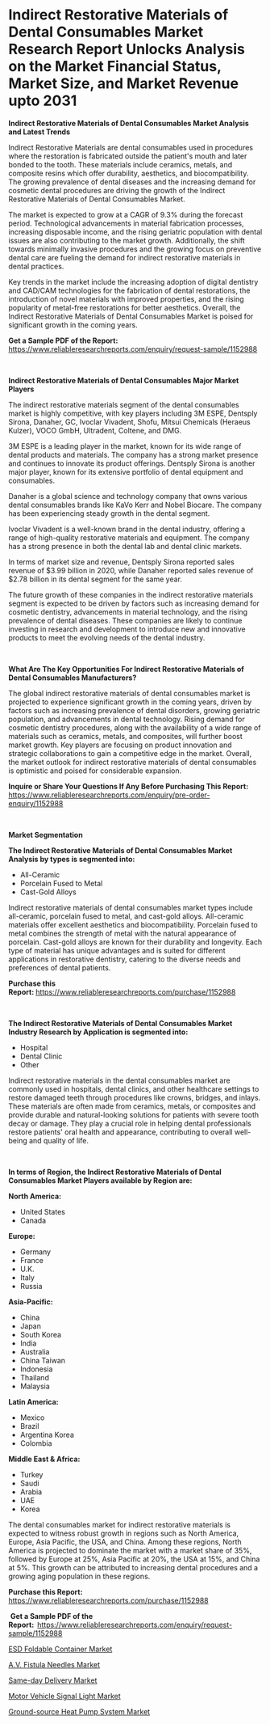 <p><h1>Indirect Restorative Materials of Dental Consumables Market Research Report Unlocks Analysis on the Market Financial Status, Market Size, and Market Revenue upto 2031</h1></p><p><strong>Indirect Restorative Materials of Dental Consumables Market Analysis and Latest Trends</strong></p>
<p><p>Indirect Restorative Materials are dental consumables used in procedures where the restoration is fabricated outside the patient's mouth and later bonded to the tooth. These materials include ceramics, metals, and composite resins which offer durability, aesthetics, and biocompatibility. The growing prevalence of dental diseases and the increasing demand for cosmetic dental procedures are driving the growth of the Indirect Restorative Materials of Dental Consumables Market.</p><p>The market is expected to grow at a CAGR of 9.3% during the forecast period. Technological advancements in material fabrication processes, increasing disposable income, and the rising geriatric population with dental issues are also contributing to the market growth. Additionally, the shift towards minimally invasive procedures and the growing focus on preventive dental care are fueling the demand for indirect restorative materials in dental practices.</p><p>Key trends in the market include the increasing adoption of digital dentistry and CAD/CAM technologies for the fabrication of dental restorations, the introduction of novel materials with improved properties, and the rising popularity of metal-free restorations for better aesthetics. Overall, the Indirect Restorative Materials of Dental Consumables Market is poised for significant growth in the coming years.</p></p>
<p><strong>Get a Sample PDF of the Report:&nbsp;</strong> <a href="https://www.reliableresearchreports.com/enquiry/request-sample/1152988">https://www.reliableresearchreports.com/enquiry/request-sample/1152988</a></p>
<p>&nbsp;</p>
<p><strong>Indirect Restorative Materials of Dental Consumables Major Market Players</strong></p>
<p><p>The indirect restorative materials segment of the dental consumables market is highly competitive, with key players including 3M ESPE, Dentsply Sirona, Danaher, GC, Ivoclar Vivadent, Shofu, Mitsui Chemicals (Heraeus Kulzer), VOCO GmbH, Ultradent, Coltene, and DMG. </p><p>3M ESPE is a leading player in the market, known for its wide range of dental products and materials. The company has a strong market presence and continues to innovate its product offerings. Dentsply Sirona is another major player, known for its extensive portfolio of dental equipment and consumables. </p><p>Danaher is a global science and technology company that owns various dental consumables brands like KaVo Kerr and Nobel Biocare. The company has been experiencing steady growth in the dental segment. </p><p>Ivoclar Vivadent is a well-known brand in the dental industry, offering a range of high-quality restorative materials and equipment. The company has a strong presence in both the dental lab and dental clinic markets. </p><p>In terms of market size and revenue, Dentsply Sirona reported sales revenue of $3.99 billion in 2020, while Danaher reported sales revenue of $2.78 billion in its dental segment for the same year. </p><p>The future growth of these companies in the indirect restorative materials segment is expected to be driven by factors such as increasing demand for cosmetic dentistry, advancements in material technology, and the rising prevalence of dental diseases. These companies are likely to continue investing in research and development to introduce new and innovative products to meet the evolving needs of the dental industry.</p></p>
<p>&nbsp;</p>
<p><strong>What Are The Key Opportunities For Indirect Restorative Materials of Dental Consumables Manufacturers?</strong></p>
<p><p>The global indirect restorative materials of dental consumables market is projected to experience significant growth in the coming years, driven by factors such as increasing prevalence of dental disorders, growing geriatric population, and advancements in dental technology. Rising demand for cosmetic dentistry procedures, along with the availability of a wide range of materials such as ceramics, metals, and composites, will further boost market growth. Key players are focusing on product innovation and strategic collaborations to gain a competitive edge in the market. Overall, the market outlook for indirect restorative materials of dental consumables is optimistic and poised for considerable expansion.</p></p>
<p><strong>Inquire or Share Your Questions If Any Before Purchasing This Report:</strong> <a href="https://www.reliableresearchreports.com/enquiry/pre-order-enquiry/1152988">https://www.reliableresearchreports.com/enquiry/pre-order-enquiry/1152988</a></p>
<p>&nbsp;</p>
<p><strong>Market Segmentation</strong></p>
<p><strong>The Indirect Restorative Materials of Dental Consumables Market Analysis by types is segmented into:</strong></p>
<p><ul><li>All-Ceramic</li><li>Porcelain Fused to Metal</li><li>Cast-Gold Alloys</li></ul></p>
<p><p>Indirect restorative materials of dental consumables market types include all-ceramic, porcelain fused to metal, and cast-gold alloys. All-ceramic materials offer excellent aesthetics and biocompatibility. Porcelain fused to metal combines the strength of metal with the natural appearance of porcelain. Cast-gold alloys are known for their durability and longevity. Each type of material has unique advantages and is suited for different applications in restorative dentistry, catering to the diverse needs and preferences of dental patients.</p></p>
<p><strong>Purchase this Report:&nbsp;</strong><a href="https://www.reliableresearchreports.com/purchase/1152988">https://www.reliableresearchreports.com/purchase/1152988</a></p>
<p>&nbsp;</p>
<p><strong>The Indirect Restorative Materials of Dental Consumables Market Industry Research by Application is segmented into:</strong></p>
<p><ul><li>Hospital</li><li>Dental Clinic</li><li>Other</li></ul></p>
<p><p>Indirect restorative materials in the dental consumables market are commonly used in hospitals, dental clinics, and other healthcare settings to restore damaged teeth through procedures like crowns, bridges, and inlays. These materials are often made from ceramics, metals, or composites and provide durable and natural-looking solutions for patients with severe tooth decay or damage. They play a crucial role in helping dental professionals restore patients' oral health and appearance, contributing to overall well-being and quality of life.</p></p>
<p>&nbsp;</p>
<p><strong>In terms of Region, the Indirect Restorative Materials of Dental Consumables Market Players available by Region are:</strong></p>
<p>
    <p> <strong> North America: </strong>
        <ul>
            <li>United States</li>
            <li>Canada</li>
        </ul>
        </p> 
    <p> <strong> Europe: </strong>
        <ul>
            <li>Germany</li>
            <li>France</li>
            <li>U.K.</li>
            <li>Italy</li>
            <li>Russia</li>
        </ul>
        </p> 
    <p> <strong> Asia-Pacific: </strong>
        <ul>
            <li>China</li>
            <li>Japan</li>
            <li>South Korea</li>
            <li>India</li>
            <li>Australia</li>
            <li>China Taiwan</li>
            <li>Indonesia</li>
            <li>Thailand</li>
            <li>Malaysia</li>
        </ul>
        </p> 
    <p> <strong> Latin America: </strong>
        <ul>
            <li>Mexico</li>
            <li>Brazil</li>
            <li>Argentina Korea</li>
            <li>Colombia</li>
        </ul>
        </p> 
    <p> <strong> Middle East & Africa: </strong>
        <ul>
            <li>Turkey</li>
            <li>Saudi</li>
            <li>Arabia</li>
            <li>UAE</li>
            <li>Korea</li>
        </ul>
    </p>
    </p>
<p><p>The dental consumables market for indirect restorative materials is expected to witness robust growth in regions such as North America, Europe, Asia Pacific, the USA, and China. Among these regions, North America is projected to dominate the market with a market share of 35%, followed by Europe at 25%, Asia Pacific at 20%, the USA at 15%, and China at 5%. This growth can be attributed to increasing dental procedures and a growing aging population in these regions.</p></p>
<p><strong>Purchase this Report: </strong><a href="https://www.reliableresearchreports.com/purchase/1152988">https://www.reliableresearchreports.com/purchase/1152988</a></p>
<p>&nbsp;<strong>Get a Sample PDF of the Report:&nbsp;&nbsp;</strong><a href="https://www.reliableresearchreports.com/enquiry/request-sample/1152988">https://www.reliableresearchreports.com/enquiry/request-sample/1152988</a></p>
<p><strong></strong></p>
<p><p><a href="https://medium.com/@thelmapurdy1930/esd-foldable-container-market-insight-market-trends-growth-forecasted-from-2024-to-2031-10a06de591ce">ESD Foldable Container Market</a></p><p><a href="https://github.com/mharielmesa/Market-Research-Report-List-1/blob/main/av-fistula-needles-market.md">A.V. Fistula Needles Market</a></p><p><a href="https://github.com/dringals/Market-Research-Report-List-2/blob/main/same-day-delivery-market.md">Same-day Delivery Market</a></p><p><a href="https://medium.com/@thelmapurdy1930/motor-vehicle-signal-light-market-the-key-to-successful-business-strategy-forecast-till-2031-3206c5b561d5">Motor Vehicle Signal Light Market</a></p><p><a href="https://medium.com/@thelmapurdy1930/ground-source-heat-pump-system-market-trends-forecast-and-competitive-analysis-to-2031-4417483eb736">Ground-source Heat Pump System Market</a></p></p>